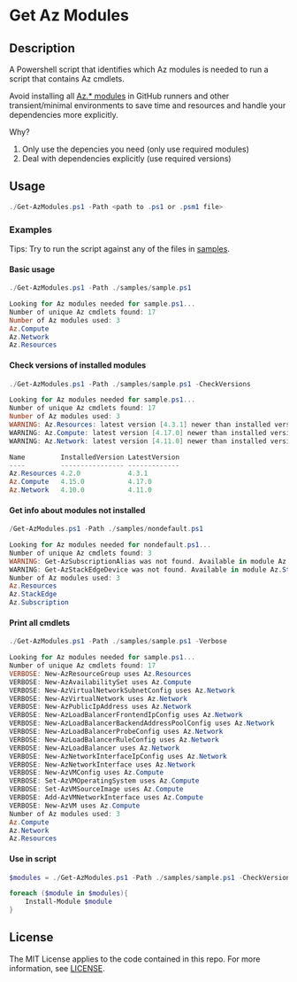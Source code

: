 # Get Az Modules

## Description

A Powershell script that identifies which Az modules is needed to run a script that contains Az cmdlets.

Avoid installing all [Az.* modules](https://github.com/Azure/azure-powershell/) in GitHub runners and other transient/minimal environments to save time and resources and handle your dependencies more explicitly.


Why?

1. Only use the depencies you need (only use required modules)
2. Deal with dependencies explicitly (use required versions)

## Usage


```powershell
./Get-AzModules.ps1 -Path <path to .ps1 or .psm1 file>
```

### Examples

Tips: Try to run the script against any of the files in [samples](./samples).

#### Basic usage

```powershell
./Get-AzModules.ps1 -Path ./samples/sample.ps1

Looking for Az modules needed for sample.ps1...
Number of unique Az cmdlets found: 17
Number of Az modules used: 3
Az.Compute
Az.Network
Az.Resources
```

#### Check versions of installed modules
```powershell
./Get-AzModules.ps1 -Path ./samples/sample.ps1 -CheckVersions

Looking for Az modules needed for sample.ps1...
Number of unique Az cmdlets found: 17
Number of Az modules used: 3
WARNING: Az.Resources: latest version [4.3.1] newer than installed version [4.2.0]
WARNING: Az.Compute: latest version [4.17.0] newer than installed version [4.15.0]
WARNING: Az.Network: latest version [4.11.0] newer than installed version [4.10.0]

Name         InstalledVersion LatestVersion
----         ---------------- -------------
Az.Resources 4.2.0            4.3.1
Az.Compute   4.15.0           4.17.0
Az.Network   4.10.0           4.11.0
```

#### Get info about modules not installed

```powershell
/Get-AzModules.ps1 -Path ./samples/nondefault.ps1     

Looking for Az modules needed for nondefault.ps1...
Number of unique Az cmdlets found: 3
WARNING: Get-AzSubscriptionAlias was not found. Available in module Az.Subscription [0.8.0] from PSGallery
WARNING: Get-AzStackEdgeDevice was not found. Available in module Az.StackEdge [0.1.0] from PSGallery
Number of Az modules used: 3
Az.Resources
Az.StackEdge
Az.Subscription
```

#### Print all cmdlets

```powershell
./Get-AzModules.ps1 -Path ./samples/sample.ps1 -Verbose

Looking for Az modules needed for sample.ps1...
Number of unique Az cmdlets found: 17
VERBOSE: New-AzResourceGroup uses Az.Resources
VERBOSE: New-AzAvailabilitySet uses Az.Compute
VERBOSE: New-AzVirtualNetworkSubnetConfig uses Az.Network
VERBOSE: New-AzVirtualNetwork uses Az.Network
VERBOSE: New-AzPublicIpAddress uses Az.Network
VERBOSE: New-AzLoadBalancerFrontendIpConfig uses Az.Network
VERBOSE: New-AzLoadBalancerBackendAddressPoolConfig uses Az.Network
VERBOSE: New-AzLoadBalancerProbeConfig uses Az.Network
VERBOSE: New-AzLoadBalancerRuleConfig uses Az.Network
VERBOSE: New-AzLoadBalancer uses Az.Network
VERBOSE: New-AzNetworkInterfaceIpConfig uses Az.Network
VERBOSE: New-AzNetworkInterface uses Az.Network
VERBOSE: New-AzVMConfig uses Az.Compute
VERBOSE: Set-AzVMOperatingSystem uses Az.Compute
VERBOSE: Set-AzVMSourceImage uses Az.Compute
VERBOSE: Add-AzVMNetworkInterface uses Az.Compute
VERBOSE: New-AzVM uses Az.Compute
Number of Az modules used: 3
Az.Compute
Az.Network
Az.Resources
```

#### Use in script

```powershell
$modules = ./Get-AzModules.ps1 -Path ./samples/sample.ps1 -CheckVersions

foreach ($module in $modules){
    Install-Module $module
}
```

## License

The MIT License applies to the code contained in this repo. For more information, see [LICENSE](./LICENSE).
